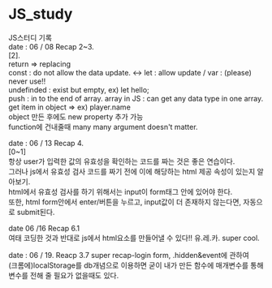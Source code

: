 # JS_study
JS스터디 기록  
date : 06 / 08 Recap 2~3.  
[2].  
return => replacing  
const : do not allow the data update. <-> let : allow update  / var : (please) never use!!  
undefinded : exist but empty, ex) let hello;  
push : in to the end of array. 
array in JS : can get any data type in one array.  
get item in object => ex) player.name  
object 만든 후에도 new property 추가 가능  
function에 건내줄때 many many argument doesn't matter.  

date : 06 / 13 Recap 4.  
[0~1]  
항상 user가 입력한 값의 유효성을 확인하는 코드를 짜는 것은 좋은 연습이다.  
그러나 js에서 유효성 검사 코드를 짜기 전에 이에 해당하는 html 제공 속성이 있는지 알아보기.  
html에서 유효성 검사를 하기 위해서는 input이 form태그 안에 있어야 한다.  
또한, html form안에서 enter/버튼을 누르고, input값이 더 존재하지 않는다면, 자동으로 submit된다.  

date 06 /16 Recap 6.1  
여태 코딩한 것과 반대로 js에서 html요소를 만들어낼 수 있다!! 유.레.카. super cool. 



date : 06 / 19. 
Reacp 3.7 super recap-login form, .hidden&event에 관하여  
(크롬에)localStorage를 db개념으로 이용하면 굳이 내가 만든 함수에 매개변수를 통해 변수를 전해 줄 필요가 없을때도 있다.  
